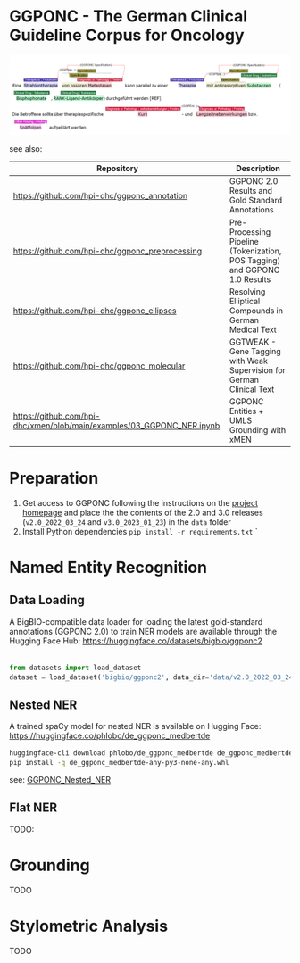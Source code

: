 # GGPONC - The German Clinical Guideline Corpus for Oncology

![GGPONC Annotations in INCepTION](assets/annotation.png)

see also:

| Repository | Description |
| ---- | ---- |
| https://github.com/hpi-dhc/ggponc_annotation | GGPONC 2.0 Results and Gold Standard Annotations |
| https://github.com/hpi-dhc/ggponc_preprocessing | Pre-Processing Pipeline (Tokenization, POS Tagging) and GGPONC 1.0 Results |
| https://github.com/hpi-dhc/ggponc_ellipses | Resolving Elliptical Compounds in German Medical Text |
| https://github.com/hpi-dhc/ggponc_molecular | GGTWEAK - Gene Tagging with Weak Supervision for German Clinical Text |
| https://github.com/hpi-dhc/xmen/blob/main/examples/03_GGPONC_NER.ipynb | GGPONC Entities + UMLS Grounding with xMEN |

# Preparation

1. Get access to GGPONC following the instructions on the [project homepage](https://www.leitlinienprogramm-onkologie.de/projekte/ggponc-english/) and place the the contents of the 2.0 and 3.0 releases (`v2.0_2022_03_24` and `v3.0_2023_01_23`) in the `data` folder
2. Install Python dependencies `pip install -r requirements.txt` `

# Named Entity Recognition

## Data Loading

A BigBIO-compatible data loader for loading the latest gold-standard annotations (GGPONC 2.0) to train NER models are available through the Hugging Face Hub: https://huggingface.co/datasets/bigbio/ggponc2

```python

from datasets import load_dataset
dataset = load_dataset('bigbio/ggponc2', data_dir='data/v2.0_2022_03_24', name='ggponc2_fine_long_bigbio_kb')

```

## Nested NER

A trained spaCy model for nested NER is available on Hugging Face: https://huggingface.co/phlobo/de_ggponc_medbertde

```bash
huggingface-cli download phlobo/de_ggponc_medbertde de_ggponc_medbertde-any-py3-none-any.whl --local-dir .
pip install -q de_ggponc_medbertde-any-py3-none-any.whl
```

see: [GGPONC_Nested_NER](GGPONC_Nested_NER.ipynb)

## Flat NER

TODO:

# Grounding

TODO

# Stylometric Analysis

TODO
